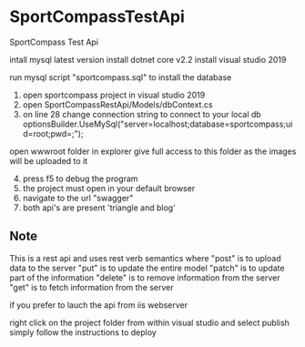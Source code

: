 # SportCompassTestApi
SportCompass Test Api

intall mysql latest version
install dotnet core v2.2
install visual studio 2019



run mysql script "sportcompass.sql" to install the database

1) open sportcompass project in visual studio 2019
2) open SportCompassRestApi/Models/dbContext.cs 
3) on line 28 
   change connection string to connect to your local db
   optionsBuilder.UseMySql("server=localhost;database=sportcompass;uid=root;pwd=;");

open wwwroot folder in explorer 
give full access to this folder as the images will be uploaded to it

4) press f5 to debug the program
5) the project must open in your default browser
6) navigate to the url "swagger"
7) both api's are present 'triangle and blog'
<h2> Note</h2>
This is a rest api and uses rest verb semantics
where "post" is to upload data to the server
	  "put" is to update the entire model
	  "patch" is to update part of the information
	  "delete" is to remove information from the server
	  "get" is to fetch information from the server

if you prefer to lauch the api from iis webserver

right click on the project folder from within visual studio and select publish
simply follow the instructions to deploy





